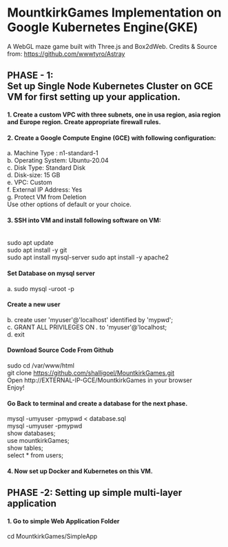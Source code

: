 # MountkirkGames Implementation on Google Kubernetes Engine(GKE) 
A WebGL maze game built with Three.js and Box2dWeb. 
Credits & Source from: https://github.com/wwwtyro/Astray

## PHASE - 1:<br> Set up Single Node Kubernetes Cluster on GCE VM for first setting up your application.
#### 1. Create a custom VPC with three subnets, one in usa region, asia region and Europe region. Create appropriate firewall rules.

#### 2. Create a Google Compute Engine (GCE) with following configuration:
a. Machine Type : n1-standard-1 <br>
b. Operating System: Ubuntu-20.04 <br>
c. Disk Type: Standard Disk <br>
d. Disk-size: 15 GB <br>
e. VPC: Custom <br>
f. External IP Address: Yes <br>
g. Protect VM from Deletion <br>
Use other options of default or your choice. <br>
#### 3. SSH into VM and install following software on VM: <br><br/>
sudo apt update <br/>
sudo apt install -y git <br/>
sudo apt install mysql-server
sudo apt install -y apache2 <br/>
#### Set Database on mysql server
a. sudo mysql -uroot -p <br>
#### Create a new user
b. create user 'myuser'@'localhost' identified by 'mypwd';<br>
c. GRANT ALL PRIVILEGES ON *.* to 'myuser'@'localhost;<br>
d. exit<br>
#### Download Source Code From Github
sudo cd /var/www/html <br/>
git clone https://github.com/shalligoel/MountkirkGames.git <br>
Open http://EXTERNAL-IP-GCE/MountkirkGames in your browser <br>
Enjoy!<br>
#### Go Back to terminal and create a database for the next phase.<br>
mysql -umyuser -pmypwd < database.sql<br>
mysql -umyuser -pmypwd<br>
show databases;<br>
use mountkirkGames;<br>
show tables;<br>
select * from users;<br>
#### 4. Now set up Docker and Kubernetes on this VM.





## PHASE -2: Setting up simple multi-layer application<br>

#### 1. Go to simple Web Application Folder<br>
cd MountkirkGames/SimpleApp<br>


